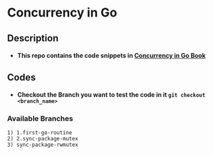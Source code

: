 # Concurrency in Go

## Description
- #### This repo contains the code snippets in [Concurrency in Go Book](https://www.oreilly.com/library/view/concurrency-in-go/9781491941294/)

## Codes
- #### Checkout the Branch you want to test the code in it ```git checkout <branch_name>```

### Available Branches
    1) 1.first-go-routine
    2) 2.sync-package-mutex
    3) sync-package-rwmutex

